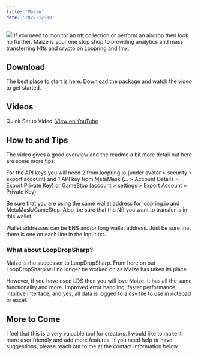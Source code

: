 ```yaml
---
title: 'Maize'
date: '2022-12-18'
---
```

![](/images/Untitled.png)
If you need to monitor an nft collection or perform an airdrop then look no further. Maize is your one stop shop to providing analytics and mass transferring Nfts and crypto on Loopring and Imx.

## Download

The best place to start [is here](https://github.com/cobmin/Maize/blob/main/README.md). Download the package and watch the video to get started.

## Videos
Quick Setup Video: [View on YouTube](https://youtu.be/P0EvuxfpCR4)

## How to and Tips

The video gives a good overview and the readme a bit more detail but here are some more tips:

For the API keys you will need 2 from loopring.io (under avatar > security > export account) and 1 API key from MetaMask (... > Account Details > Export Private Key) or GameStop (account > settings > Export Account = Private Key).

Be sure that you are using the same wallet address for loopring.io and MetaMask/GameStop. Also, be sure that the Nft you want to transfer is in this wallet. 

Wallet addresses can be ENS and/or long wallet address. Just be sure that there is one on each line in the Input.txt.

### What about LoopDropSharp?

Maize is the successor to LoopDropSharp. From here on out LoopDropSharp will no longer be worked on as Maize has taken its place.

However, if you have used LDS then you will love Maize. It has all the same functionality and more. Improved error handling, faster performance, intuitive interface, and yes, all data is logged to a csv file to use in notepad or excel.

## More to Come

I feel that this is a very valuable tool for creators. I would like to make it more user friendly and add more features. If you need help or have suggestions, please reach out to me at the contact information below. 